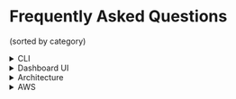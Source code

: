 # Frequently Asked Questions

(sorted by category)

<details>
<summary>CLI</summary>
<details>
<summary>How do I create a new app and sync it?</summary>
Use the <code>nuon apps create -n <your app name> --no-template</code> command to create a new app, and then use <code>nuon apps sync .</code> to sync the local directory of app config files with the app.
</details>

<details>
<summary>How do upload my App Config to Nuon?</summary>
<code>nuon apps sync .</code> does some validation and knows how to construct a config from a well-known directory structure.

> Note: The directory that you run `nuon apps sync` in, must be the same name as the app created in `nuon apps create -n <your app name> --no-template`.
</details>

<details>
<summary>Where are org, app and install current contexts stored?</summary>
The current contexts are stored in the local <code>~/.nuon</code> file along with the Nuon api key.
</details>

<details>
<summary>How do I see detailed error messages?</summary>
Set the environment variable <code>export NUON_DEBUG=true</code> then use the CLI commands as usual. This will enable debug logging and show more detailed error messages.
</details>

</details>

<details>
<summary>Dashboard UI</summary>

<details>
<summary>I started an install, but it's waiting for me to do something.</summary>
Remember that the install runner is a VM that is created in your cloud account. You need to click on the link in the Nuon dashboard to open the CloudFormation stack or equivalent IaC in your cloud account. This will create the VM and start the install runner service. Once that is done, the install will continue automatically.

</details>

<details>
<summary>I just spun up the eks-simple example. It worked!
How can I tear it down?</summary>
Nuon can gracefully deprovision. You'll see a drop-down for that. It will take a while since removing node groups and an EKS cluster takes a while in AWS.
Note, this does not remove the Runner VM, so the customer must go into their AWS CloudFormation stack and delete it to completely remove the VM and VPC.
If some reason, you need to manually teardown, our sandbox repos have an error-destroy.sh - it's documented here.
https://docs.nuon.co/get-started/create-your-first-app#deprovision-the-install

![Dashboard drop-down to de-provision an install](images/deprovision.png)

</details>

</details>

<details>
<summary>Architecture</summary>

<details>
<summary>Do I have to give the Runner cross-account permissions? That's a big no in our organization.</summary>
No, with Nuon, you do not have to give cross-account permissions.
How it works is during a customer Install, we generate an AWS CloudFormation stack which the customer uses their AWS profile and credentials to run.
It creates a VPC, ASG and EC2 VM instance with Docker and a container with the Nuon Runner.
The App Config defines IAM roles and boundaries for what the Runner can or can't do in the customer's cloud account. Like Provision and De-provision have elevated permissions to create infrastructure like an EKS cluster, while the Maintenance role is reduced permissions to upgrade the app, run health checks, etc.

</details>

</details>

<details>
<summary>AWS</summary>

<details>
<summary>As a customer deploying an app from the Nuon dashboard, how do I tie my AWS access key and secret access key to the app install?</summary>
When you click on the Nuon-generated CloudFormation Stack Link in the Nuon dashboard, that opens in the customer's AWS account. The initial install runner and app install is done with the customer's AWS credentials. Nuon never will have access to these credentials.  All of those Nuon control plane activities like creating app configs and building components, leverage the AWS (or equivalent cloud) credentials of Nuon-hosted control plane or the customer-hosted control plane.

</details>

</details>